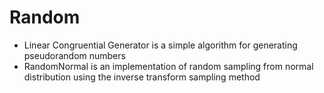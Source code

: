 # Random
- Linear Congruential Generator is a simple algorithm for generating pseudorandom numbers
- RandomNormal is an implementation of random sampling from normal distribution using the inverse transform sampling method
